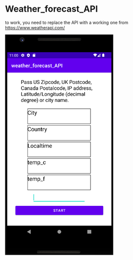 # Weather_forecast_API

to work, you need to replace the API with a working one
from https://www.weatherapi.com/

![Screenshot_4.png](Screenshot_4.png)
